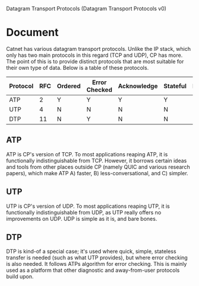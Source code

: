 Datagram Transport Protocols (Datagram Transport Protocols v0)

# Document
Catnet has various datagram transport protocols. Unlike the IP stack, which only has two main protocols in this
regard (TCP and UDP), CP has more. The point of this is to provide distinct protocols that are most suitable for
their own type of data. Below is a table of these protocols.

| Protocol | RFC | Ordered | Error Checked | Acknowledge | Stateful | Handshake |
| :------- | --- | ------- | ------------- | ----------- | -------- | --------: |
| ATP      | 2   | Y       | Y             | Y           | Y        | Y         |
| UTP      | 4   | N       | N             | N           | N        | N         |
| DTP      | 11  | N       | Y             | N           | N        | N         |

## ATP
ATP is CP's version of TCP. To most applications reaping ATP, it is functionally indistinguishable from TCP.
However, it borrows certain ideas and tools from other places outside CP (namely QUIC and various research
papers), which make ATP A) faster, B) less-conversational, and C) simpler.

## UTP
UTP is CP's version of UDP. To most applications reaping UTP, it is functionally indistinguishable from UDP, as
UTP really offers no improvements on UDP. UDP is simple as it is, and bare bones.

## DTP
DTP is kind-of a special case; it's used where quick, simple, stateless transfer is needed (such as what UTP
provides), but where error checking is also needed. It follows ATPs algorithm for error checking. This is mainly
used as a platform that other diagnostic and away-from-user protocols build upon.

